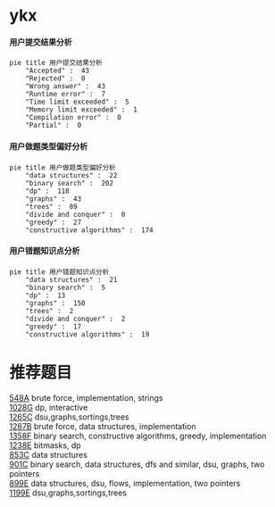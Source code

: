 # ykx

<!-- tabs:start -->



#### **用户提交结果分析**

```mermaid
pie title 用户提交结果分析
    "Accepted" :  43
    "Rejected" :  0
    "Wrong answer" :  43
    "Runtime error" :  7
    "Time limit exceeded" :  5
    "Memory limit exceeded" :  1
    "Compilation error" :  0
    "Partial" :  0
```

#### **用户做题类型偏好分析**

```mermaid
pie title 用户做题类型偏好分析
    "data structures" :  22
    "binary search" :  202
    "dp" :  118
    "graphs" :  43
    "trees" :  89
    "divide and conquer" :  0
    "greedy" :  27
    "constructive algorithms" :  174
```
#### **用户错题知识点分析**

```mermaid
pie title 用户错题知识点分析
    "data structures" :  21
    "binary search" :  5
    "dp" :  13
    "graphs" :  150
    "trees" :  2
    "divide and conquer" :  2
    "greedy" :  17
    "constructive algorithms" :  19
```



<!-- tabs:end -->
# 推荐题目
[548A](https://codeforces.com/contest/548/problem/A)		brute force,
                        implementation,
                        strings		  
[1028G](https://codeforces.com/contest/1028/problem/G)		dp,
                        interactive		  
[1265C](https://codeforces.com/contest/1265/problem/C)		dsu,graphs,sortings,trees		  
[1287B](https://codeforces.com/contest/1287/problem/B)		brute force,
                        data structures,
                        implementation		  
[1358F](https://codeforces.com/contest/1358/problem/F)		binary search,
                        constructive algorithms,
                        greedy,
                        implementation		  
[1238E](https://codeforces.com/contest/1238/problem/E)		bitmasks,
                        dp		  
[853C](https://codeforces.com/contest/853/problem/C)		data structures		  
[901C](https://codeforces.com/contest/901/problem/C)		binary search,
                        data structures,
                        dfs and similar,
                        dsu,
                        graphs,
                        two pointers		  
[899E](https://codeforces.com/contest/899/problem/E)		data structures,
                        dsu,
                        flows,
                        implementation,
                        two pointers		  
[1199E](https://codeforces.com/contest/1199/problem/E)		dsu,graphs,sortings,trees		  
